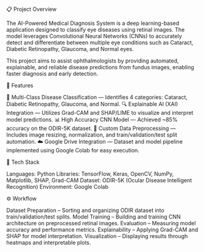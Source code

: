 📋 Project Overview

The AI-Powered Medical Diagnosis System is a deep learning-based application designed to classify eye diseases using retinal images. The model leverages Convolutional Neural Networks (CNNs) to accurately detect and differentiate between multiple eye conditions such as Cataract, Diabetic Retinopathy, Glaucoma, and Normal eyes.

This project aims to assist ophthalmologists by providing automated, explainable, and reliable disease predictions from fundus images, enabling faster diagnosis and early detection.

🚀 Features

🏥 Multi-Class Disease Classification — Identifies 4 categories: Cataract, Diabetic Retinopathy, Glaucoma, and Normal.
🔍 Explainable AI (XAI) Integration — Utilizes Grad-CAM and SHAP/LIME to visualize and interpret model predictions.
📊 High Accuracy CNN Model — Achieved ~85% accuracy on the ODIR-5K dataset.
🧩 Custom Data Preprocessing — Includes image resizing, normalization, and train/validation/test split automation.
☁️ Google Drive Integration — Dataset and model pipeline implemented using Google Colab for easy execution.

🧰 Tech Stack

Languages: Python
Libraries: TensorFlow, Keras, OpenCV, NumPy, Matplotlib, SHAP, Grad-CAM
Dataset: ODIR-5K (Ocular Disease Intelligent Recognition)
Environment: Google Colab

⚙️ Workflow

Dataset Preparation – Sorting and organizing ODIR dataset into train/validation/test splits.
Model Training – Building and training CNN architecture on preprocessed retinal images.
Evaluation – Measuring model accuracy and performance metrics.
Explainability – Applying Grad-CAM and SHAP for model interpretation.
Visualization – Displaying results through heatmaps and interpretable plots.

